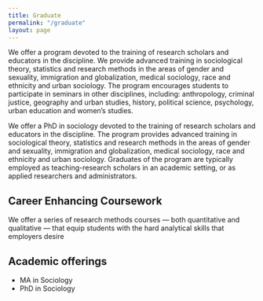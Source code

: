 ```yaml
---
title: Graduate
permalink: "/graduate"
layout: page
---
```


We offer a program devoted to the training of research scholars and educators in the discipline. We provide advanced training in sociological theory, statistics and research methods in the areas of gender and sexuality, immigration and globalization, medical sociology, race and ethnicity and urban sociology. The program encourages students to participate in seminars in other disciplines, including: anthropology, criminal justice, geography and urban studies, history, political science, psychology, urban education and women’s studies.

We offer a PhD in sociology devoted to the training of research scholars and educators in the discipline. The program provides advanced training in sociological theory, statistics and research methods in the areas of gender and sexuality, immigration and globalization, medical sociology, race and ethnicity and urban sociology. Graduates of the program are typically employed as teaching-research scholars in an academic setting, or as applied researchers and administrators.

## Career Enhancing Coursework

We offer a series of research methods courses — both  quantitative and qualitative — that equip students with the hard analytical skills that employers desire

## Academic offerings

 - MA in Sociology
 - PhD in Sociology
